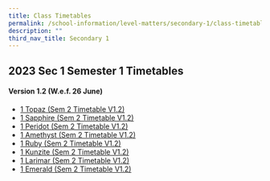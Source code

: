 ```yaml
---
title: Class Timetables
permalink: /school-information/level-matters/secondary-1/class-timetables/
description: ""
third_nav_title: Secondary 1
---
```

## 2023 Sec 1 Semester 1 Timetables

#### Version 1.2 (W.e.f. 26 June)

*    <a href="/files/Class%20Timetables/2023/Sem%202/V1_2/2023%20sem2%20s1t%20tt%20v1_2.pdf" target="_blank"> 1 Topaz (Sem 2 Timetable V1.2)</a>
*   <a href="/files/Class%20Timetables/2023/Sem%202/V1_2/2023%20sem2%20s1s%20tt%20v1_2.pdf" target="_blank"> 1 Sapphire (Sem 2 Timetable V1.2)</a>
*   <a href="/files/Class%20Timetables/2023/Sem%202/V1_2/2023%20sem2%20s1p%20tt%20v1_2.pdf" target="_blank"> 1 Peridot (Sem 2 Timetable V1.2)</a>
*  <a href="/files/Class%20Timetables/2023/Sem%202/V1_2/2023%20sem2%20s1a%20tt%20v1_2.pdf" target="_blank"> 1 Amethyst (Sem 2 Timetable V1.2)</a>
*  <a href="/files/Class%20Timetables/2023/Sem%202/V1_2/2023%20sem2%20s1r%20tt%20v1_2.pdf" target="_blank"> 1 Ruby (Sem 2 Timetable V1.2)</a>
*  <a href="/files/Class%20Timetables/2023/Sem%202/V1_2/2023%20sem2%20s1k%20tt%20v1_2.pdf" target="_blank"> 1 Kunzite (Sem 2 Timetable V1.2)</a>
*  <a href="/files/Class%20Timetables/2023/Sem%202/V1_2/2023%20sem2%20s1l%20tt%20v1_2.pdf" target="_blank"> 1 Larimar (Sem 2 Timetable V1.2)</a>
*  <a href="/files/Class%20Timetables/2023/Sem%202/V1_2/2023%20sem2%20s1e%20tt%20v1_2.pdf" target="_blank"> 1 Emerald (Sem 2 Timetable V1.2)</a>